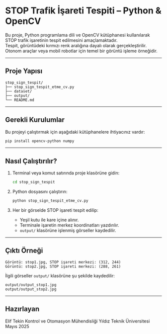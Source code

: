 # STOP Trafik İşareti Tespiti – Python & OpenCV

Bu proje, Python programlama dili ve OpenCV kütüphanesi kullanılarak STOP trafik işaretinin tespit edilmesini amaçlamaktadır.  
Tespit, görüntüdeki kırmızı renk aralığına dayalı olarak gerçekleştirilir.  
Otonom araçlar veya mobil robotlar için temel bir görüntü işleme örneğidir.

---

##  Proje Yapısı

```
stop_sign_tespit/
├── stop_sign_tespit_etme_cv.py     
├── dataset/              
├── output/           
└── README.md            
```

---

## Gerekli Kurulumlar

Bu projeyi çalıştırmak için aşağıdaki kütüphanelere ihtiyacınız vardır:

```bash
pip install opencv-python numpy
```



---

## Nasıl Çalıştırılır?

1. Terminal veya komut satırında proje klasörüne gidin:
    ```bash
    cd stop_sign_tespit
    ```

2. Python dosyasını çalıştırın:
    ```bash
    python stop_sign_tespit_etme_cv.py
    ```

3. Her bir görselde STOP işareti tespit edilip:
   - Yeşil kutu ile kare içine alınır.
   - Terminale işaretin merkez koordinatları yazdırılır.
   - `output/` klasörüne işlenmiş görseller kaydedilir.

---

## Çıktı Örneği

```plaintext
Görüntü: stop1.jpg, STOP işareti merkezi: (312, 244)
Görüntü: stop2.jpg, STOP işareti merkezi: (288, 261)
```

İlgili görseller `output/` klasörüne şu şekilde kaydedilir:

```
output/output_stop1.jpg
output/output_stop2.jpg
```


---

## Hazırlayan
Elif Tekin
Kontrol ve Otomasyon Mühendisliği 
Yıldız Teknik Üniversitesi  
Mayıs 2025